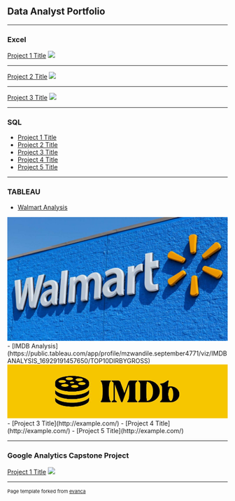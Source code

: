 ## Data Analyst Portfolio

---

### Excel

[Project 1 Title](/sample_page)
<img src="images/dummy_thumbnail.jpg?raw=true"/>

---
[Project 2 Title](/pdf/sample_presentation.pdf)
<img src="images/dummy_thumbnail.jpg?raw=true"/>

---
[Project 3 Title](http://example.com/)
<img src="images/dummy_thumbnail.jpg?raw=true"/>

---

### SQL

- [Project 1 Title](http://example.com/)
- [Project 2 Title](http://example.com/)
- [Project 3 Title](http://example.com/)
- [Project 4 Title](http://example.com/)
- [Project 5 Title](http://example.com/)


---

### TABLEAU

- [Walmart Analysis](https://public.tableau.com/app/profile/mzwandile.september4771/viz/WALMARTSALESANALYSIS_16929189393410/YRWISESLSPRFVIZ)
<img src="images/Walmart Logo.jpg?raw=true"/>
- [IMDB Analysis](https://public.tableau.com/app/profile/mzwandile.september4771/viz/IMDBANALYSIS_16929191457650/TOP10DIRBYGROSS)
<img src="images/IMDB logo.JPG?raw=true"/>
- [Project 3 Title](http://example.com/)
- [Project 4 Title](http://example.com/)
- [Project 5 Title](http://example.com/)

---

### Google Analytics Capstone Project
[Project 1 Title](/sample_page)
<img src="images/dummy_thumbnail.jpg?raw=true"/>



---
<p style="font-size:11px">Page template forked from <a href="https://github.com/evanca/quick-portfolio">evanca</a></p>
<!-- Remove above link if you don't want to attibute -->
